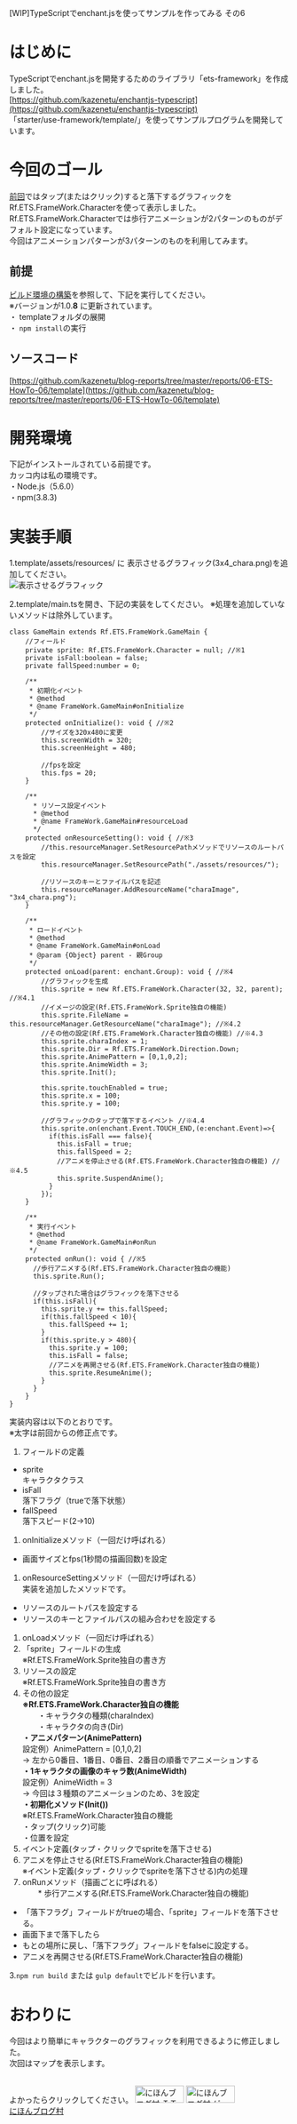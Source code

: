 [WIP]TypeScriptでenchant.jsを使ってサンプルを作ってみる その6

# はじめに
TypeScriptでenchant.jsを開発するためのライブラリ「ets-framework」を作成しました。  
[https://github.com/kazenetu/enchantjs-typescript](https://github.com/kazenetu/enchantjs-typescript)  
「starter/use-framework/template/」を使ってサンプルプログラムを開発しています。

# 今回のゴール
[前回](http://kazenetu.exblog.jp/22961874/)ではタップ(またはクリック)すると落下するグラフィックをRf.ETS.FrameWork.Characterを使って表示しました。  
Rf.ETS.FrameWork.Characterでは歩行アニメーションが2パターンのものがデフォルト設定になっています。  
今回はアニメーションパターンが3パターンのものを利用してみます。

##  前提
[ビルド環境の構築](http://kazenetu.exblog.jp/22812282/)を参照して、下記を実行してください。  
※バージョンが1.0.__8__ に更新されています。  
・ templateフォルダの展開  
・ ```npm install```の実行  

## ソースコード
[https://github.com/kazenetu/blog-reports/tree/master/reports/06-ETS-HowTo-06/template](https://github.com/kazenetu/blog-reports/tree/master/reports/06-ETS-HowTo-06/template)

# 開発環境
下記がインストールされている前提です。  
カッコ内は私の環境です。  
・Node.js（5.6.0）  
・npm(3.8.3)  

# 実装手順
1.template/assets/resources/ に 表示させるグラフィック(3x4_chara.png)を追加してください。  
![表示させるグラフィック](./template/assets/resources/3x4_chara.png)

2.template/main.tsを開き、下記の実装をしてください。
※処理を追加していないメソッドは除外しています。

``` typesctipt
class GameMain extends Rf.ETS.FrameWork.GameMain {
    //フィールド
    private sprite: Rf.ETS.FrameWork.Character = null; //※1
    private isFall:boolean = false;
    private fallSpeed:number = 0;

    /**
     * 初期化イベント
     * @method
     * @name FrameWork.GameMain#onInitialize
     */
    protected onInitialize(): void { //※2
        //サイズを320x480に変更
        this.screenWidth = 320;
        this.screenHeight = 480;

        //fpsを設定
        this.fps = 20;
    }

    /**
      * リソース設定イベント
      * @method
      * @name FrameWork.GameMain#resourceLoad
      */
    protected onResourceSetting(): void { //※3
        //this.resourceManager.SetResourcePathメソッドでリソースのルートパスを設定
        this.resourceManager.SetResourcePath("./assets/resources/");

        //リソースのキーとファイルパスを記述
        this.resourceManager.AddResourceName("charaImage", "3x4_chara.png");
    }

    /**
     * ロードイベント
     * @method
     * @name FrameWork.GameMain#onLoad
     * @param {Object} parent - 親Group
     */
    protected onLoad(parent: enchant.Group): void { //※4
        //グラフィックを生成
        this.sprite = new Rf.ETS.FrameWork.Character(32, 32, parent); //※4.1
        //イメージの設定(Rf.ETS.FrameWork.Sprite独自の機能)
        this.sprite.FileName = this.resourceManager.GetResourceName("charaImage"); //※4.2
        //その他の設定(Rf.ETS.FrameWork.Character独自の機能) //※4.3
        this.sprite.charaIndex = 1;
        this.sprite.Dir = Rf.ETS.FrameWork.Direction.Down;
        this.sprite.AnimePattern = [0,1,0,2];
        this.sprite.AnimeWidth = 3;
        this.sprite.Init();

        this.sprite.touchEnabled = true;
        this.sprite.x = 100;
        this.sprite.y = 100;

        //グラフィックのタップで落下するイベント //※4.4
        this.sprite.on(enchant.Event.TOUCH_END,(e:enchant.Event)=>{
          if(this.isFall === false){
            this.isFall = true;
            this.fallSpeed = 2;
            //アニメを停止させる(Rf.ETS.FrameWork.Character独自の機能) //※4.5
            this.sprite.SuspendAnime();
          }
        });
    }

    /**
     * 実行イベント
     * @method
     * @name FrameWork.GameMain#onRun
     */
    protected onRun(): void { //※5
      //歩行アニメする(Rf.ETS.FrameWork.Character独自の機能)
      this.sprite.Run();

      //タップされた場合はグラフィックを落下させる
      if(this.isFall){
        this.sprite.y += this.fallSpeed;
        if(this.fallSpeed < 10){
          this.fallSpeed += 1;
        }
        if(this.sprite.y > 480){
          this.sprite.y = 100;
          this.isFall = false;
          //アニメを再開させる(Rf.ETS.FrameWork.Character独自の機能)
          this.sprite.ResumeAnime();
        }
      }
    }
}
```

実装内容は以下のとおりです。  
※太字は前回からの修正点です。
1. フィールドの定義  
 * sprite  
   キャラクタクラス
 * isFall  
   落下フラグ（trueで落下状態）
 * fallSpeed  
   落下スピード(2->10)
1. onInitializeメソッド（一回だけ呼ばれる）  
 * 画面サイズとfps(1秒間の描画回数)を設定
1. onResourceSettingメソッド（一回だけ呼ばれる）  
実装を追加したメソッドです。  
 * リソースのルートパスを設定する
 * リソースのキーとファイルパスの組み合わせを設定する
1. onLoadメソッド（一回だけ呼ばれる）
 1. 「sprite」フィールドの生成  
 ※Rf.ETS.FrameWork.Sprite独自の書き方
 1. リソースの設定  
 ※Rf.ETS.FrameWork.Sprite独自の書き方
 1. その他の設定  
 __※Rf.ETS.FrameWork.Character独自の機能__  
　　・キャラクタの種類(charaIndex)  
　　・キャラクタの向き(Dir)  
  __・アニメパターン(AnimePattern)__  
   設定例）AnimePattern = [0,1,0,2]  
    → 左から0番目、1番目、0番目、2番目の順番でアニメーションする  
  __・1キャラクタの画像のキャラ数(AnimeWidth)__  
   設定例）AnimeWidth = 3  
   → 今回は３種類のアニメーションのため、3を設定  
  __・初期化メソッド(Init())__  
 ※Rf.ETS.FrameWork.Character独自の機能  
  ・タップ(クリック)可能  
  ・位置を設定  
 1. イベント定義(タップ・クリックでspriteを落下させる)
 1. アニメを停止させる(Rf.ETS.FrameWork.Character独自の機能)  
 ※イベント定義(タップ・クリックでspriteを落下させる)内の処理
1. onRunメソッド（描画ごとに呼ばれる）  
　　* 歩行アニメする(Rf.ETS.FrameWork.Character独自の機能)  
  * 「落下フラグ」フィールドがtrueの場合、「sprite」フィールドを落下させる。  
  * 画面下まで落下したら
   * もとの場所に戻し、「落下フラグ」フィールドをfalseに設定する。  
   * アニメを再開させる(Rf.ETS.FrameWork.Character独自の機能)

3.```npm run build``` または ```gulp default```でビルドを行います。

# おわりに
今回はより簡単にキャラクターのグラフィックを利用できるように修正しました。  
次回はマップを表示します。

<br>
よかったらクリックしてください。  
<a href="http://it.blogmura.com/"><img src="http://it.blogmura.com/img/it88_31.gif" width="88" height="31" border="0" alt="にほんブログ村 ＩＴ技術ブログへ" /></a>  
<a href="http://game.blogmura.com/game_work/"><img src="http://game.blogmura.com/game_work/img/game_work88_31.gif" width="88" height="31" border="0" alt="にほんブログ村 ゲームブログ ゲーム制作へ" /></a><br /><a href="http://game.blogmura.com/game_work/">にほんブログ村</a>
